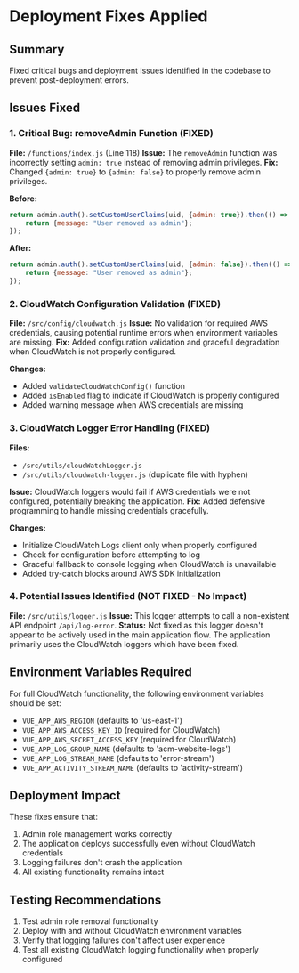 # Deployment Fixes Applied

## Summary
Fixed critical bugs and deployment issues identified in the codebase to prevent post-deployment errors.

## Issues Fixed

### 1. Critical Bug: removeAdmin Function (FIXED)
**File:** `/functions/index.js` (Line 118)
**Issue:** The `removeAdmin` function was incorrectly setting `admin: true` instead of removing admin privileges.
**Fix:** Changed `{admin: true}` to `{admin: false}` to properly remove admin privileges.

**Before:**
```javascript
return admin.auth().setCustomUserClaims(uid, {admin: true}).then(() => {
    return {message: "User removed as admin"};
});
```

**After:**
```javascript
return admin.auth().setCustomUserClaims(uid, {admin: false}).then(() => {
    return {message: "User removed as admin"};
});
```

### 2. CloudWatch Configuration Validation (FIXED)
**File:** `/src/config/cloudwatch.js`
**Issue:** No validation for required AWS credentials, causing potential runtime errors when environment variables are missing.
**Fix:** Added configuration validation and graceful degradation when CloudWatch is not properly configured.

**Changes:**
- Added `validateCloudWatchConfig()` function
- Added `isEnabled` flag to indicate if CloudWatch is properly configured
- Added warning message when AWS credentials are missing

### 3. CloudWatch Logger Error Handling (FIXED)
**Files:** 
- `/src/utils/cloudWatchLogger.js`
- `/src/utils/cloudwatch-logger.js` (duplicate file with hyphen)

**Issue:** CloudWatch loggers would fail if AWS credentials were not configured, potentially breaking the application.
**Fix:** Added defensive programming to handle missing credentials gracefully.

**Changes:**
- Initialize CloudWatch Logs client only when properly configured
- Check for configuration before attempting to log
- Graceful fallback to console logging when CloudWatch is unavailable
- Added try-catch blocks around AWS SDK initialization

### 4. Potential Issues Identified (NOT FIXED - No Impact)
**File:** `/src/utils/logger.js`
**Issue:** This logger attempts to call a non-existent API endpoint `/api/log-error`.
**Status:** Not fixed as this logger doesn't appear to be actively used in the main application flow. The application primarily uses the CloudWatch loggers which have been fixed.

## Environment Variables Required
For full CloudWatch functionality, the following environment variables should be set:
- `VUE_APP_AWS_REGION` (defaults to 'us-east-1')
- `VUE_APP_AWS_ACCESS_KEY_ID` (required for CloudWatch)
- `VUE_APP_AWS_SECRET_ACCESS_KEY` (required for CloudWatch)
- `VUE_APP_LOG_GROUP_NAME` (defaults to 'acm-website-logs')
- `VUE_APP_LOG_STREAM_NAME` (defaults to 'error-stream')
- `VUE_APP_ACTIVITY_STREAM_NAME` (defaults to 'activity-stream')

## Deployment Impact
These fixes ensure that:
1. Admin role management works correctly
2. The application deploys successfully even without CloudWatch credentials
3. Logging failures don't crash the application
4. All existing functionality remains intact

## Testing Recommendations
1. Test admin role removal functionality
2. Deploy with and without CloudWatch environment variables
3. Verify that logging failures don't affect user experience
4. Test all existing CloudWatch logging functionality when properly configured